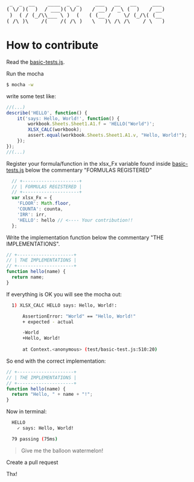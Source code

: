 <pre>
 _  _  __    ____  _  _     ___   __   __     ___ 
( \/ )(  )  / ___)( \/ )   / __) / _\ (  )   / __)
 )  ( / (_/\\___ \ )  (   ( (__ /    \/ (_/\( (__ 
(_/\_)\____/(____/(_/\_)   \___)\_/\_/\____/ \___)</pre>
<div style="clear: both"></div>

# How to contribute

Read the <a href="https://github.com/fabiooshiro/xlsx-calc/blob/master/test/basic-test.js">basic-tests.js</a>.

Run the mocha
```sh
$ mocha -w
```

write some test like:
```js
//(...)
describe('HELLO', function() {
    it('says: Hello, World!', function() {
        workbook.Sheets.Sheet1.A1.f = 'HELLO("World")';
        XLSX_CALC(workbook);
        assert.equal(workbook.Sheets.Sheet1.A1.v, "Hello, World!");
    });
});
//(...)
```

Register your formula/function in the xlsx_Fx variable found inside <a href="https://github.com/fabiooshiro/xlsx-calc/blob/master/xlsx-calc.js">basic-tests.js</a> 
below the commentary "FORMULAS REGISTERED"

```js
  // +---------------------+
  // | FORMULAS REGISTERED |
  // +---------------------+
  var xlsx_Fx = {
    'FLOOR': Math.floor,
    'COUNTA': counta,
    'IRR': irr,
    'HELLO': hello // <---- Your contribution!!
  };
```
Write the implementation function below the commentary "THE IMPLEMENTATIONS".

```js
// +---------------------+
// | THE IMPLEMENTATIONS |
// +---------------------+
function hello(name) {
  return name;
}
```

If everything is OK you will see the mocha out:

```sh
  1) XLSX_CALC HELLO says: Hello, World!:

      AssertionError: "World" == "Hello, World!"
      + expected - actual

      -World
      +Hello, World!
      
      at Context.<anonymous> (test/basic-test.js:510:20)
```

So end with the correct implementation:

```js
// +---------------------+
// | THE IMPLEMENTATIONS |
// +---------------------+
function hello(name) {
  return "Hello, " + name + "!";
}
```
Now in terminal:

```sh
  HELLO
    ✓ says: Hello, World!

  79 passing (75ms)
```

> Give me the balloon watermelon!

Create a pull request

Thx!